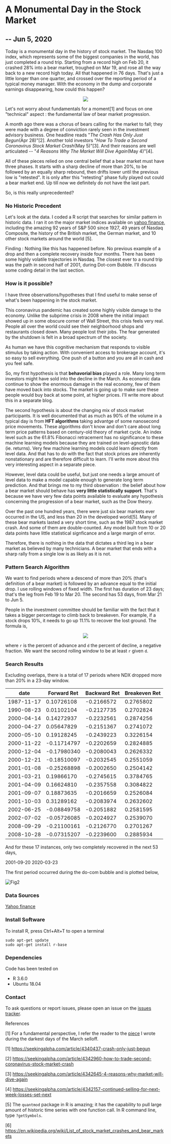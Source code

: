 # A Monumental Day in the Stock Market
## -- Jun 5, 2020

Today is a monumental day in the history of stock market. The Nasdaq 100 index, which represents some of the biggest companies in the world, has just completed a round trip. Starting from a record high on Feb 20, it crashed 28% into a bear market, troughed on Mar 19, and rose all the way back to a new record high today. All that happened in 76 days. That's just a little longer than one quarter, and crossed over the reporting period of a typical money manager. With the economy in the dump and corporate earnings disappearing, how could this happen?

<p align="center"> 
<img src="plots/NDX_jun2020.png">
</p>

Let's not worry about fundamentals for a moment[1] and focus on one "technical" aspect : the fundamental law of bear market progression.

A month ago there was a chorus of bears calling for the market to fall; they were made with a degree of conviction rarely seen in the investment advisory business. One headline reads "_The Crash Has Only Just Begun_(Apr 28)"[2]. Another told investors "_How To Trade a Second Coronavirus Stock Market Crash_(May 5)"[3]. And their reasons are well articulated -- "_4 Reasons Why The Market Will Dive Again_(May 4)"[4]. 

All of these pieces relied on one central belief that a bear market must have three phases. It starts with a sharp decline of more than 20%, to be followed by an equally sharp rebound, then drifts lower until the previous low is "retested". It is only after this "retesting" phase fully played out could a bear market end. Up till now we definitely do not have the last part.

So, is this really unprecedented? 

### No Historic Precedent

Let's look at the data. I coded a R script that searches for similar pattern in historic data. I ran it on the major market indices available on [yahoo finance](https://finance.yahoo.com/), including the amazing 92 years of S&P 500 since 1927, 49 years of Nasdaq Composite, the history of the British market, the German market, and 10 other stock markets around the world [5]. 

Finding : Nothing like this has happened before. No previous example of a drop and then a complete recovery inside four months. There has been some highly volatile trajectories in Nasdaq. The closest ever to a round trip was the path in second half of 2001, during Dot-com Bubble. I'll discuss some coding detail in the last section.

### How is it possible?

I have three observations/hypotheses that I find useful to make sense of what's been happening in the stock market. 

This coronavirus pandemic has created some highly visible damage to the economy. Unlike the subprime crisis in 2008 where the initial impact showed up in some obscure corner of Wall Street, this crisis feels very real. People all over the world could see their neighborhood shops and restaurants closed down. Many people lost their jobs. The fear generated by the shutdown is felt in a broad spectrum of the society. 

As human we have this cognitive mechanism that responds to visible stimulus by taking action. With convenient access to brokerage account, it's so easy to sell everything. One push of a button and you are all in cash and you feel safe. 

So, my first hypothesis is that __behavorial bias__ played a role. Many long term investors might have sold into the decline in the March. As economic data continue to show the enormous damage in the real economy, few of them have moved back into stocks. The market is going up to make sure these people would buy back at some point, at higher prices. I'll write more about this in a separate blog.

The second hypothesis is about the changing mix of stock market participants. It is well documented that as much as 90% of the volume in a typical day is from __HFT algorithms__ taking advantge of some nanosecond price movements. These algorithms don't know and don't care about long term price patterns based on century-old theory of market cycle. An index level such as the 61.8% Fibonacci retracement has no significance to these machine learning models because they are trained on level-agnostic data (ie. returns). Very few machine learning models could learn directly from level data.  And that has to do with the fact that stock prices are inherently nonstationary and are therefore difficult to learn. I'll write more about this very interesting aspect in a separate piece.

However, level data could be useful, but just one needs a large amount of level data to make a model capable enough to generate long term prediction. And that brings me to my third observation : the belief about how a bear market should behave has __very little statistically support__. That's because we have very few data points available to evaluate any hypothesis concerning the progression of a bear market, such as the Dow theory. 

Over the past one hundred years, there were just six bear markets ever occurred in the US, and less than 20 in the developed world[5]. Many of these bear markets lasted a very short time, such as the 1987 stock market crash. And some of them are double-counted. Any model built from 10 or 20 data points have little statistical signficance and a large margin of error. 

Therefore, there is nothing in the data that dictates a third leg in a bear market as believed by many technicians. A bear market that ends with a sharp rally from a single low is as likely as it is not.


### Pattern Search Algorithm
We want to find periods where a descend of more than 20% (that's definition of a bear market) is followed by an advance equal to the initial drop. I use rolling windows of fixed width. The first has duration of 23 days; that's the leg from Feb 19 to Mar 20. The second has 53 days, from Mar 21 to Jun 5. 

People in the investment committee should be familiar with the fact that it takes a bigger percentage to climb back to breakeven. For example, if a stock drops 10%, it needs to go up 11.1% to recover the lost ground. The formula is,

<p align="center"> 
<img src="Img/breakeven_formula1.gif">
</p>

where `r` is the percent of advance and `d` the percent of decline, a negative fraction. We want the second rolling window to be at least `r` given `d`.

### Search Results
Excluding overlaps, there is a total of 17 periods where NDX dropped more than 20% in a 23-day window. 

|    date    |  Forward Ret |  Backward Ret | Breakeven Ret |
| -----------|--------------|---------------|---------------|  
| 1987-11-17 | 0.10726108 | -0.2166572 | 0.2765802 |
| 1990-08-23 | 0.01102104 | -0.2127735 | 0.2702824 |
| 2000-04-14 | 0.14272937 | -0.2232561 | 0.2874256 |
| 2000-04-27 | 0.05647829 | -0.2151367 | 0.2741072 |
| 2000-05-10 | 0.19128245 | -0.2439223 | 0.3226154 | 
| 2000-11-22 | -0.11714797 | -0.2202659 | 0.2824885 |
| 2000-12-04 | -0.17980340 |-0.2080043 | 0.2626332 |
| 2000-12-21 | -0.18510097 |-0.2032545 | 0.2551059 |
| 2001-01-08 | -0.25268898 |-0.2002650 | 0.2504142|
| 2001-03-21 | 0.19866170 |-0.2745615 | 0.3784765|
| 2001-04-09 | 0.16624810 |-0.2357558 |0.3084822|
| 2001-09-07 | 0.18873635 |-0.2016659 |0.2526084|
| 2001-10-03 | 0.31289162 |-0.2083974 |0.2632602|
| 2002-06-25 | -0.08849758 |-0.2051882 |0.2581595|
| 2002-07-02 | -0.05726085 |-0.2024927 |0.2539070|
| 2008-09-29 | -0.21100161 |-0.2126770 |0.2701267|
| 2008-10-28 | -0.07315207 |-0.2239600 |0.2885934|

And for these 17 instances, only two completely recovered in the next 53 days,

2001-09-20
2020-03-23

The first period occurred during the do-com bubble and is plotted below,

![Fig2](plots/NDX_sep2001.png)

 
### Data Sources
[Yahoo finance](https://finance.yahoo.com/)

### Install Software
To install R, press Ctrl+Alt+T to open a terminal

    sudo apt-get update 
    sudo apt-get install r-base

### Dependencies
Code has been tested on 
* R 3.6.0
* Ubuntu 18.04 


### Contact
To ask questions or report issues, please open an issue on the [issues tracker](https://github.com/htso/Monumental_Day/issues).


References

[1] For a fundamental perspective, I refer the reader to the [piece](https://github.com/htso/bear_market) I wrote during the darkest days of the March selloff.

[1] https://seekingalpha.com/article/4340437-crash-only-just-begun

[2] https://seekingalpha.com/article/4342960-how-to-trade-second-coronavirus-stock-market-crash

[3] https://seekingalpha.com/article/4342645-4-reasons-why-market-will-dive-again

[4] https://seekingalpha.com/article/4342157-continued-selling-for-next-week-losses-set-next

[5] The `quantmod` package in R is amazing; it has the capability to pull large amount of historic time series with one function call. In R command line, type `?getSymbols`.

[6] https://en.wikipedia.org/wiki/List_of_stock_market_crashes_and_bear_markets



